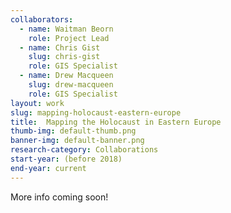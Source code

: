 ```yaml
---
collaborators: 
  - name: Waitman Beorn
    role: Project Lead
  - name: Chris Gist
    slug: chris-gist
    role: GIS Specialist
  - name: Drew Macqueen
    slug: drew-macqueen
    role: GIS Specialist
layout: work
slug: mapping-holocaust-eastern-europe
title:  Mapping the Holocaust in Eastern Europe
thumb-img: default-thumb.png
banner-img: default-banner.png
research-category: Collaborations
start-year: (before 2018)
end-year: current
---
```

More info coming soon!
